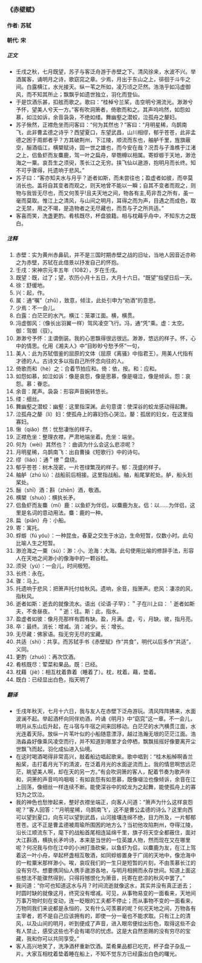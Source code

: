 ### 《赤壁赋》

#### 作者: 苏轼 

#### 朝代: 宋

##### **正文**

- 壬戌之秋，七月既望，苏子与客泛舟游于赤壁之下。清风徐来，水波不兴。举酒属客，诵明月之诗，歌窈窕之章。少焉，月出于东山之上，徘徊于斗牛之间。白露横江，水光接天。纵一苇之所如，凌万顷之茫然。浩浩乎如冯虚御风，而不知其所止；飘飘乎如遗世独立，羽化而登仙。
- 于是饮酒乐甚，扣舷而歌之。歌曰：“桂棹兮兰桨，击空明兮溯流光。渺渺兮予怀，望美人兮天一方。”客有吹洞箫者，倚歌而和之。其声呜呜然，如怨如慕，如泣如诉，余音袅袅，不绝如缕。舞幽壑之潜蛟，泣孤舟之嫠妇。
- 苏子愀然，正襟危坐而问客曰：“何为其然也？”客曰：“月明星稀，乌鹊南飞，此非曹孟德之诗乎？西望夏口，东望武昌，山川相缪，郁乎苍苍，此非孟德之困于周郎者乎？方其破荆州，下江陵，顺流而东也，舳舻千里，旌旗蔽空，酾酒临江，横槊赋诗，固一世之雄也，而今安在哉？况吾与子渔樵于江渚之上，侣鱼虾而友麋鹿，驾一叶之扁舟，举匏樽以相属。寄蜉蝣于天地，渺沧海之一粟。哀吾生之须臾，羡长江之无穷。挟飞仙以遨游，抱明月而长终。知不可乎骤得，托遗响于悲风。”
- 苏子曰：“客亦知夫水与月乎？逝者如斯，而未尝往也；盈虚者如彼，而卒莫消长也。盖将自其变者而观之，则天地曾不能以一瞬；自其不变者而观之，则物与我皆无尽也，而又何羡乎!且夫天地之间，物各有主,苟非吾之所有，虽一毫而莫取。惟江上之清风，与山间之明月，耳得之而为声，目遇之而成色，取之无禁，用之不竭，是造物者之无尽藏也，而吾与子之所共适。”
- 客喜而笑，洗盏更酌。肴核既尽，杯盘狼籍。相与枕藉乎舟中，不知东方之既白。

##### **注释**

1. 赤壁：实为黄州赤鼻矶，并不是三国时期赤壁之战的旧址，当地人因音近亦称之为赤壁，苏轼在此借景以抒发自己的怀抱。
2. 壬戌：宋神宗元丰五年（1082），岁在壬戌。
3. 既望：既，过了；望，农历小月十五日，大月十六日。“既望”指望日后一天。
4. 徐：舒缓地。
5. 兴：起，作。
6. 属：通“嘱”（zhǔ），致意，倾注，此处引申为“劝酒”的意思。
7. 少焉：不一会儿。
8. 白露：白茫茫的水汽。横江：笼罩江面。横，横贯。
9. 冯虚御风：（像长出羽翼一样）驾风凌空飞行。冯，通“凭”乘。虚：太空。御：驾御（驭）。
10. 渺渺兮予怀：主谓倒装。我的心思飘得很远很远。渺渺，悠远的样子。怀，心中的情思。化用《湘夫人》中“目眇眇兮愁予怀”一句，
11. 美人：此为苏轼借鉴的屈原的文体（屈原《离骚》中指君王）。用美人代指有才德的人。古诗文多以指自己所怀念向往的人。
12. 倚歌而和（hè）之：合着节拍应和。倚：依，按。和：应和。
13. 如怨如慕，如泣如诉：像是哀怨，像是思慕，像是啜泣，像是倾诉。怨：哀怨。慕：眷恋。
14. 余音：尾声。袅袅：形容声音婉转悠长。
15. 缕：细丝。
16. 舞幽壑之潜蛟：幽壑：这里指深渊。此句意谓：使深谷的蛟龙感动得起舞。
17. 泣孤舟之嫠（lí）妇：使孤舟上的寡妇伤心哭泣。嫠：孤居的妇女，在这里指寡妇。
18. 愀（qiǎo）然：忧愁凄怅的样子。
19. 正襟危坐：整理衣襟，严肃地端坐着。危坐：端坐。
20. 何为（wèi）其然也？：曲调为什么会这么悲凉呢？
21. 月明星稀，乌鹊南飞：出自曹操《短歌行》中的诗句。
22. 缪（liáo）：通＂缭＂盘绕。
23. 郁乎苍苍：树木茂密，一片苍绿繁茂的样子。郁：茂盛的样子。
24. 舳舻（zhú lú）：战船前后相接。这里指战船。舳，船尾掌舵处。舻，船头划桨处。
25. 酾（shī）酒：斟（zhēn）酒，敬酒。
26. 横槊（shuò）：横执长矛。
27. 侣鱼虾而友麋（mí）鹿：以鱼虾为伴侣，以麋鹿为友。侣：以……为伴侣，这里是名词的意动用法。麋：鹿的一种。
28. 扁（piān）舟：小船。
29. 寄：寓托。
30. 蜉蝣（fú yóu）：一种昆虫，春夏之交生于水边，生命短暂，仅数小时。此句比喻人生之短暂。
31. 渺沧海之一粟（sù）：渺：小。沧海：大海。此句使用比喻的修辞手法，形容人在天地之间渺小的像海中的一颗谷粒。
32. 须臾（yú）：一会儿，时间极短。
33. 长终：永在。
34. 骤：马上。
35. 托遗响于悲风：把箫声托付给秋风。遗响，余音，指箫声。悲风：凄凉的风，指秋风。
36. 逝者如斯：逝去的就像流水。语出《论语·子罕》：＂子在川上曰：＇逝者如斯夫，不舍昼夜。＇＂逝：往。斯：此，指水。
37. 盈虚者如彼：像月亮那样有圆有缺。盈，月满。虚，亏，月缺。彼，指月亮。
38. 卒：最终。消长：增减。消：减少。长：增长。
39. 无尽藏：佛家语。指无穷无尽的宝藏。
40. 共适（shì）：共享。而苏轼手书《赤壁赋》作“共食”，明代以后多作“共适”，义同。
41. 更酌（zhuó）：再次饮酒。
42. 肴核既尽：荤菜和果品。既：已经。
43. 枕藉（jiè）：相互枕着靠着（睡着了）。枕，枕着。藉，垫着。
44. 既白：已经显出白色，指天明了

##### **翻译**

- 壬戌年秋天，七月十六日，我与友人在赤壁下泛舟游玩。清风阵阵拂来，水面波澜不起。举起酒杯向同伴劝酒，吟诵《明月》中“窈窕”这一章。不一会儿，明月从东山后升起，在斗宿与牛宿之间来回移动。白茫茫的水汽横贯江面，水光连着天际。放纵一片苇叶似的小船随意漂浮，越过浩瀚无垠的茫茫江面。浩浩淼淼好像乘风凌空而行，并不知道到哪里才会停栖，飘飘摇摇好像要离开尘世飘飞而起，羽化成仙进入仙境。
- 在这时喝酒喝得非常高兴，敲着船边唱起歌来。歌中唱到：“桂木船棹啊香兰船桨，击打着月光下的清波，在泛着月光的水面逆流而上。我的情思啊悠远茫茫，眺望美人啊，却在天的另一方。”有会吹洞箫的客人，配着节奏为歌声伴和，洞箫的声音呜呜咽咽：有如哀怨有如思慕，既像啜泣也像倾诉，余音在江上回荡，像细丝一样连续不断。能使深谷中的蛟龙为之起舞，能使孤舟上的寡妇为之饮泣。
- 我的神色也愁惨起来，整好衣襟坐端正，向客人问道：“箫声为什么这样哀怨呢？”客人回答：“‘月明星稀，乌鹊南飞’，这不是曹公孟德的诗么？这里向西可以望到夏口，向东可以望到武昌，山河接壤连绵不绝，目力所及，一片郁郁苍苍。这不正是曹孟德被周瑜所围困的地方么？当初他攻陷荆州，夺得江陵，沿长江顺流东下，麾下的战船首尾相连延绵千里，旗子将天空全都蔽住，面对大江斟酒，横执长矛吟诗，本来是当世的一位英雄人物，然而现在又在哪里呢？何况我与你在江中的小洲打渔砍柴，以鱼虾为侣，以麋鹿为友，在江上驾着这一叶小舟，举起杯盏相互敬酒，如同蜉蝣置身于广阔的天地中，像沧海中的一粒粟米那样渺小。唉，哀叹我们的一生只是短暂的片刻，不由羡慕长江的没有穷尽。想要携同仙人携手遨游各地，与明月相拥而永存世间。知道上面这些想法不能骤然得到，只得将憾恨化为箫音，托寄在悲凉的秋风中罢了。”
- 我问道：“你可也知道这水与月？时间流逝就像这水，其实并没有真正逝去；时圆时缺的就像这月，终究没有增减。可见，从事物易变的一面看来，天地间万事万物时刻在变动，连一眨眼的工夫都不停止；而从事物不变的一面看来，万物同我们来说都是永恒的，又有什么可羡慕的呢？何况天地之间，万物各有主宰者，若不是自己应该拥有的，即使一分一毫也不能求取。只有江上的清风，以及山间的明月，听到便成了声音，进入眼帘便绘出形色，取得这些不会有人禁止，感受这些也不会有竭尽的忧虑。这是大自然恩赐的没有穷尽的宝藏，我和你可以共同享受。”
- 客人高兴地笑了，洗净酒杯重新饮酒。菜肴果品都已吃完，杯子盘子杂乱一片。大家互相枕着垫着睡在船上，不知不觉东方已经露出白色的曙光。